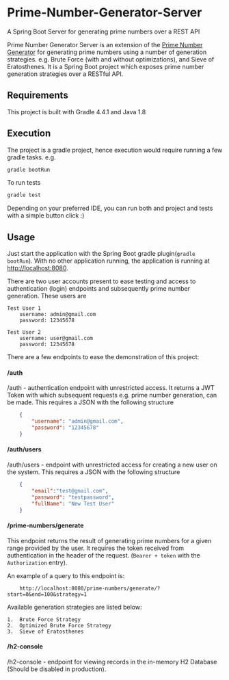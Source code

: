 # Prime-Number-Generator-Server
A Spring Boot Server for generating prime numbers over a REST API 

Prime Number Generator Server is an extension of the
 [Prime Number Generator](https://github.com/SWARNABHA1101/Prime-Number-Generator) for generating prime numbers using a number of generation strategies.
e.g. Brute Force (with and without optimizations), and Sieve of Eratosthenes. It is a Spring Boot project which 
exposes prime number generation strategies over a RESTful API.

## Requirements
This project is built with Gradle 4.4.1 and Java 1.8


## Execution

The project is a gradle project, hence execution would require running a few gradle tasks. e.g.

```bash
gradle bootRun
```
To run tests
```bash
gradle test
```
Depending on your preferred IDE, you can run both and project and tests with a simple button click :)

## Usage
Just start the application with the Spring Boot gradle plugin(`gradle bootRun`). With no other application running,
the application is running at [http://localhost:8080](http://localhost:8080).

There are two user accounts present to ease testing and access to authentication (login)
endpoints and subsequently prime number generation. These users are

```$xslt
Test User 1
    username: admin@gmail.com
    password: 12345678
    
Test User 2
    username: user@gmail.com
    password: 12345678
```
There are a few endpoints to ease the demonstration of this project:
#### /auth
/auth - authentication endpoint with unrestricted access. It returns a JWT Token with which subsequent
requests e.g. prime number generation, can be made. This requires a JSON with the following structure
```json
    {
        "username": "admin@gmail.com",
        "password": "12345678"
    }
```
#### /auth/users
/auth/users - endpoint with unrestricted access for creating a new user on the system. 
This requires a JSON with the following structure
```json
    {
    	"email":"test@gmail.com",
    	"password": "testpassword",
    	"fullName": "New Test User"
    }
```

#### /prime-numbers/generate
This endpoint returns the result of generating prime numbers for a given range provided by the user.
It requires the token received from authentication in the header of the request. (`Bearer + token` with the `Authorization` entry).

An example of a query to this endpoint is:
```$xslt
    http://localhost:8080/prime-numbers/generate/?start=0&end=100&strategy=1
```
Available generation strategies are listed below:
```$xslt
1.  Brute Force Strategy
2.  Optimized Brute Force Strategy
3.  Sieve of Eratosthenes
```

#### /h2-console
/h2-console - endpoint for viewing records in the in-memory H2 Database (Should be disabled in production).
